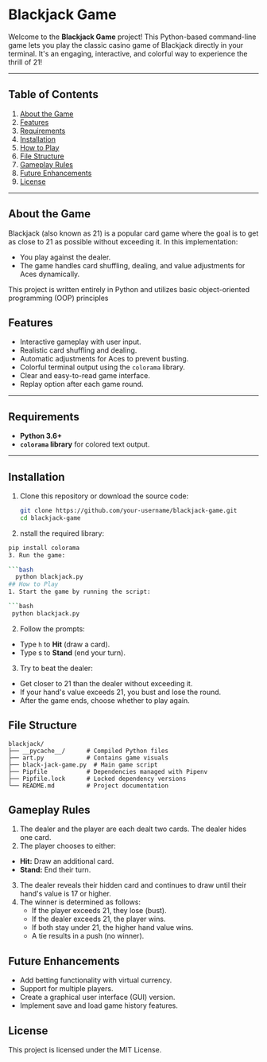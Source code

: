 # Blackjack Game

Welcome to the **Blackjack Game** project! This Python-based command-line game lets you play the classic casino game of Blackjack directly in your terminal. It's an engaging, interactive, and colorful way to experience the thrill of 21!

---

## Table of Contents

1. [About the Game](#about-the-game)
2. [Features](#features)
3. [Requirements](#requirements)
4. [Installation](#installation)
5. [How to Play](#how-to-play)
6. [File Structure](#file-structure)
7. [Gameplay Rules](#gameplay-rules)
8. [Future Enhancements](#future-enhancements)
9. [License](#license)

---

## About the Game

Blackjack (also known as 21) is a popular card game where the goal is to get as close to 21 as possible without exceeding it. In this implementation:

- You play against the dealer.
- The game handles card shuffling, dealing, and value adjustments for Aces dynamically.

This project is written entirely in Python and utilizes basic object-oriented programming (OOP) principles


## Features

- Interactive gameplay with user input.
- Realistic card shuffling and dealing.
- Automatic adjustments for Aces to prevent busting.
- Colorful terminal output using the `colorama` library.
- Clear and easy-to-read game interface.
- Replay option after each game round.

---

## Requirements

- **Python 3.6+**
-  **`colorama` library** for colored text output.


---

## Installation

1. Clone this repository or download the source code:

   ```bash
   git clone https://github.com/your-username/blackjack-game.git
   cd blackjack-game
2. nstall the required library:

  ```bash
  pip install colorama
3. Run the game:

  ```bash
    python blackjack.py
## How to Play
1. Start the game by running the script:

  ```bash
   python blackjack.py
  ```

2.  Follow the prompts:

   - Type `h` to **Hit** (draw a card).
   - Type s to **Stand** (end your turn).
3. Try to beat the dealer:

  - Get closer to 21 than the dealer without exceeding it.
  - If your hand's value exceeds 21, you bust and lose the round.
  - After the game ends, choose whether to play again.

## File Structure
```
blackjack/
├── __pycache__/      # Compiled Python files 
├── art.py            # Contains game visuals 
├── black-jack-game.py  # Main game script
├── Pipfile           # Dependencies managed with Pipenv
├── Pipfile.lock      # Locked dependency versions
└── README.md         # Project documentation
```
## Gameplay Rules
1. The dealer and the player are each dealt two cards. The dealer hides one card.
2. The player chooses to either:
 - **Hit:** Draw an additional card.
 - **Stand:** End their turn.
3. The dealer reveals their hidden card and continues to draw until their hand's value is 17 or higher.
4. The winner is determined as follows:
   - If the player exceeds 21, they lose (bust).
   - If the dealer exceeds 21, the player wins.
   - If both stay under 21, the higher hand value wins.
   - A tie results in a push (no winner).
     
## Future Enhancements
- Add betting functionality with virtual currency.
- Support for multiple players.
- Create a graphical user interface (GUI) version.
- Implement save and load game history features.

## License
This project is licensed under the MIT License. 
